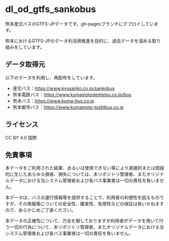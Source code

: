 # dl_od_gtfs_sankobus

熊本産交バスのGTFS-JPデータです。gh-pagesブランチにデプロイしています。

熊本におけるGTFS-JPのデータ利活用推進を目的に、過去データを溜める取り組みをしています。

## データ取得元

以下のデータを利用し、再配布をしています。

* 産交バス：https://www.kyusanko.co.jp/sankobus
* 熊本電鉄バス：https://www.kumamotodentetsu.co.jp/bus
* 熊本バス：https://www.kuma-bus.co.jp
* 熊本都市バス：https://www.kumamoto-toshibus.co.jp

## ライセンス

CC BY 4.0 国際

## 免責事項

本データをご利用された結果、あるいは使用できない等により直接的または間接的に生じたあらゆる損害、損失については、本リポジトリ管理者、またオリジナルデータにおける当システム管理者および各バス事業者は一切の責任を負いません。

本データは、バスの運行情報等を提供することで、利用者の利便性を図るものですが、その情報等についての安全性、確実性、有用性などの保証は負いかねますので、あらかじめご了承ください。

本データの正確性について、万全を期しておりますが利用者がデータを用いて行う一切の行為について、本リポジトリ管理者、またオリジナルデータにおける当システム管理者および各バス事業者は一切の責任を負いません。

